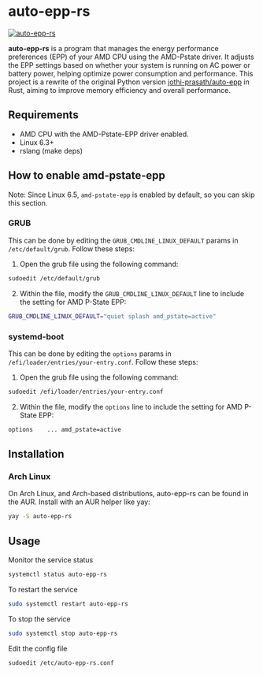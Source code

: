 # auto-epp-rs

[![auto-epp-rs](https://img.shields.io/aur/version/auto-epp-rs?color=1793d1&label=auto-epp-rs&lors=arch-linux&style=for-the-badge)](https://aur.archlinux.org/packages/auto-epp-rs/)

**auto-epp-rs** is a program that manages the energy performance preferences (EPP) of your AMD CPU using the AMD-Pstate driver. It adjusts the EPP settings based on whether your system is running on AC power or battery power, helping optimize power consumption and performance. This project is a rewrite of the original Python version [jothi-prasath/auto-epp](https://github.com/jothi-prasath/auto-epp) in Rust, aiming to improve memory efficiency and overall performance.

## Requirements

- AMD CPU with the AMD-Pstate-EPP driver enabled.
- Linux 6.3+
- rslang (make deps)

## How to enable amd-pstate-epp

Note: Since Linux 6.5, `amd-pstate-epp` is enabled by default, so you can skip this section.

### GRUB

This can be done by editing the `GRUB_CMDLINE_LINUX_DEFAULT` params in `/etc/default/grub`. Follow these steps:

1. Open the grub file using the following command:

```bash
sudoedit /etc/default/grub
```

2. Within the file, modify the `GRUB_CMDLINE_LINUX_DEFAULT` line to include the setting for AMD P-State EPP:

```bash
GRUB_CMDLINE_LINUX_DEFAULT="quiet splash amd_pstate=active"
```

### systemd-boot

This can be done by editing the `options` params in `/efi/loader/entries/your-entry.conf`. Follow these steps:

1. Open the grub file using the following command:

```bash
sudoedit /efi/loader/entries/your-entry.conf
```

2. Within the file, modify the `options` line to include the setting for AMD P-State EPP:

```bash
options    ... amd_pstate=active
```

## Installation

### Arch Linux

On Arch Linux, and Arch-based distributions, auto-epp-rs can be found in the AUR. Install with an AUR helper like yay:

```bash
yay -S auto-epp-rs
```

<!-- ### Manual Install

```bash
git clone https://github.com/tfkhdyt/auto-epp-rs
cd auto-epp-rs
sudo make install
``` -->

## Usage

Monitor the service status

```bash
systemctl status auto-epp-rs
```

To restart the service

```bash
sudo systemctl restart auto-epp-rs
```

To stop the service

```bash
sudo systemctl stop auto-epp-rs
```

Edit the config file

```bash
sudoedit /etc/auto-epp-rs.conf
```
